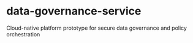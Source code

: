 # data-governance-service
Cloud-native platform prototype for secure data governance and policy orchestration

